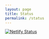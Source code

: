 ```yaml
---
layout: page
title: Status
permalink: /status
---
```


[![Netlify Status](https://api.netlify.com/api/v1/badges/afd4620f-242f-4443-bc28-60d2844c594d/deploy-status)](https://app.netlify.com/sites/benfrancom/deploys)
